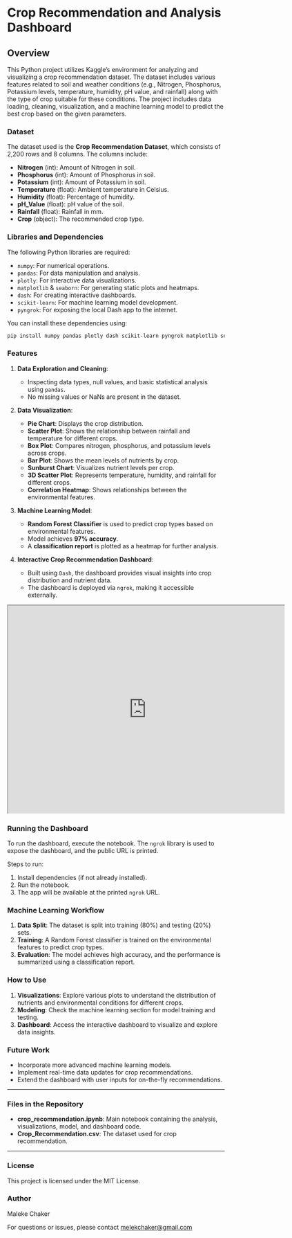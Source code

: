 # Crop Recommendation and Analysis Dashboard

## Overview

This Python project utilizes Kaggle’s environment for analyzing and visualizing a crop recommendation dataset. The dataset includes various features related to soil and weather conditions (e.g., Nitrogen, Phosphorus, Potassium levels, temperature, humidity, pH value, and rainfall) along with the type of crop suitable for these conditions. The project includes data loading, cleaning, visualization, and a machine learning model to predict the best crop based on the given parameters.

### Dataset

The dataset used is the **Crop Recommendation Dataset**, which consists of 2,200 rows and 8 columns. The columns include:
- **Nitrogen** (int): Amount of Nitrogen in soil.
- **Phosphorus** (int): Amount of Phosphorus in soil.
- **Potassium** (int): Amount of Potassium in soil.
- **Temperature** (float): Ambient temperature in Celsius.
- **Humidity** (float): Percentage of humidity.
- **pH_Value** (float): pH value of the soil.
- **Rainfall** (float): Rainfall in mm.
- **Crop** (object): The recommended crop type.

### Libraries and Dependencies

The following Python libraries are required:
- `numpy`: For numerical operations.
- `pandas`: For data manipulation and analysis.
- `plotly`: For interactive data visualizations.
- `matplotlib` & `seaborn`: For generating static plots and heatmaps.
- `dash`: For creating interactive dashboards.
- `scikit-learn`: For machine learning model development.
- `pyngrok`: For exposing the local Dash app to the internet.

You can install these dependencies using:

```bash
pip install numpy pandas plotly dash scikit-learn pyngrok matplotlib seaborn
```

### Features

1. **Data Exploration and Cleaning**:
   - Inspecting data types, null values, and basic statistical analysis using `pandas`.
   - No missing values or NaNs are present in the dataset.

2. **Data Visualization**:
   - **Pie Chart**: Displays the crop distribution.
   - **Scatter Plot**: Shows the relationship between rainfall and temperature for different crops.
   - **Box Plot**: Compares nitrogen, phosphorus, and potassium levels across crops.
   - **Bar Plot**: Shows the mean levels of nutrients by crop.
   - **Sunburst Chart**: Visualizes nutrient levels per crop.
   - **3D Scatter Plot**: Represents temperature, humidity, and rainfall for different crops.
   - **Correlation Heatmap**: Shows relationships between the environmental features.

3. **Machine Learning Model**:
   - **Random Forest Classifier** is used to predict crop types based on environmental features.
   - Model achieves **97% accuracy**.
   - A **classification report** is plotted as a heatmap for further analysis.

4. **Interactive Crop Recommendation Dashboard**:
   - Built using `Dash`, the dashboard provides visual insights into crop distribution and nutrient data.
   - The dashboard is deployed via `ngrok`, making it accessible externally.
<iframe src="https://drive.google.com/file/d/16hBNEfxSiheZli3ijolwm1t7tddesW0k/view?usp=sharing" width="640" height="480"></iframe>


### Running the Dashboard

To run the dashboard, execute the notebook. The `ngrok` library is used to expose the dashboard, and the public URL is printed. 

Steps to run:
1. Install dependencies (if not already installed).
2. Run the notebook.
3. The app will be available at the printed `ngrok` URL.

### Machine Learning Workflow

1. **Data Split**: The dataset is split into training (80%) and testing (20%) sets.
2. **Training**: A Random Forest classifier is trained on the environmental features to predict crop types.
3. **Evaluation**: The model achieves high accuracy, and the performance is summarized using a classification report.

### How to Use

1. **Visualizations**: Explore various plots to understand the distribution of nutrients and environmental conditions for different crops.
2. **Modeling**: Check the machine learning section for model training and testing.
3. **Dashboard**: Access the interactive dashboard to visualize and explore data insights.

### Future Work

- Incorporate more advanced machine learning models.
- Implement real-time data updates for crop recommendations.
- Extend the dashboard with user inputs for on-the-fly recommendations.

---

### Files in the Repository

- **crop_recommendation.ipynb**: Main notebook containing the analysis, visualizations, model, and dashboard code.
- **Crop_Recommendation.csv**: The dataset used for crop recommendation.

---

### License

This project is licensed under the MIT License.

### Author

Maleke Chaker

For questions or issues, please contact melekchaker@gmail.com
